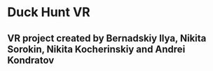 # Duck Hunt VR
## VR project created by Bernadskiy Ilya, Nikita Sorokin, Nikita Kocherinskiy and Andrei Kondratov
